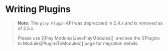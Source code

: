 <!--- Copyright (C) from 2022 The Play Framework Contributors <https://github.com/playframework>, 2011-2021 Lightbend Inc. <https://www.lightbend.com> -->

# Writing Plugins

> **Note:**  The `play.Plugin` API was deprecated in 2.4.x and is removed as of 2.5.x.
>
> Please use [[Play Modules|JavaPlayModules]], and see the [[Plugins to Modules|PluginsToModules]] page for migration details.
